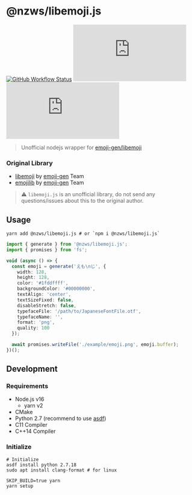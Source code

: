 # @nzws/libemoji.js

[![GitHub Workflow Status](https://img.shields.io/github/workflow/status/nzws/libemoji.js/Node%20CI?style=for-the-badge)](https://github.com/nzws/libemoji.js/actions)
[![npm (scoped)](https://img.shields.io/npm/v/@nzws/libemoji.js?style=for-the-badge)](https://github.com/nzws/libemoji.js/releases)
[![License](https://img.shields.io/github/license/nzws/libemoji.js?style=for-the-badge)](https://github.com/nzws/libemoji.js/blob/master/LICENSE)

> Unofficial nodejs wrapper for [emoji-gen/libemoji](https://github.com/emoji-gen/libemoji)

### Original Library

- [libemoji](https://github.com/emoji-gen/libemoji) by [emoji-gen](https://github.com/emoji-gen) Team
- [emojilib](https://github.com/emoji-gen/emojilib) by [emoji-gen](https://github.com/emoji-gen) Team

> ⚠ `libemoji.js` is an unofficial library, do not send any questions/issues about this to the original author.

## Usage

```
yarn add @nzws/libemoji.js # or `npm i @nzws/libemoji.js`
```

```typescript
import { generate } from '@nzws/libemoji.js';
import { promises } from 'fs';

void (async () => {
  const emoji = generate('えも\nじ', {
    width: 128,
    height: 128,
    color: '#1fddffff',
    backgroundColor: '#00000000',
    textAlign: 'center',
    textSizeFixed: false,
    disableStretch: false,
    typefaceFile: '/path/to/JapaneseFontFile.otf',
    typefaceName: '',
    format: 'png',
    quality: 100
  });

  await promises.writeFile('./example/emoji.png', emoji.buffer);
})();
```

## Development

### Requirements

- Node.js v16
  - yarn v2
- CMake
- Python 2.7 (recommend to use [asdf](https://github.com/asdf-vm/asdf))
- C11 Compiler
- C++14 Compiler

### Initialize

```
# Initialize
asdf install python 2.7.18
sudo apt install clang-format # for linux

SKIP_BUILD=true yarn
yarn setup
```
